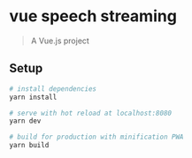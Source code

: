 # vue speech streaming

> A Vue.js project

## Setup

``` bash
# install dependencies
yarn install

# serve with hot reload at localhost:8080
yarn dev

# build for production with minification PWA
yarn build

```

